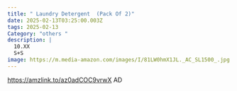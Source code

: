 ```yaml
---
title: " Laundry Detergent  (Pack Of 2)"
date: 2025-02-13T03:25:00.003Z
tags: 2025-02-13
Category: "others "
description: |
  10.XX
  S+S
image: https://m.media-amazon.com/images/I/81LW0hmX1JL._AC_SL1500_.jpg
---
```

https://amzlink.to/az0adCOC9vrwX   AD